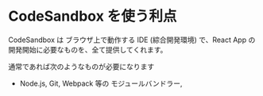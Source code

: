 # CodeSandbox を使う利点

CodeSandbox は ブラウザ上で動作する IDE (綜合開発環境) で、React App の開発開始に必要なものを、全て提供してくれます。

通常であれば次のようなものが必要になります

- Node.js, Git, Webpack 等の モジュールバンドラー,